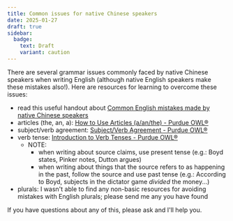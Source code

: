 ```yaml
---
title: Common issues for native Chinese speakers
date: 2025-01-27
draft: true
sidebar:
  badge:
    text: Draft
    variant: caution
---
```


There are several grammar issues commonly faced by native Chinese speakers when writing English (although native English speakers make these mistakes also!). Here are resources for learning to overcome these issues:

- read this useful handout about [Common English mistakes made by native Chinese speakers](/downloads/chinese-english-mistakes.pdf)
- articles (the, an, a): [How to Use Articles (a/an/the) - Purdue OWL®](https://owl.purdue.edu/owl/general_writing/grammar/using_articles.html)
- subject/verb agreement: [Subject/Verb Agreement - Purdue OWL®](https://owl.purdue.edu/owl/general_writing/grammar/subject_verb_agreement.html)
- verb tense: [Introduction to Verb Tenses - Purdue OWL®](https://owl.purdue.edu/owl/general_writing/grammar/verb_tenses/index.html)
	- NOTE:
		- when writing about source claims, use present tense (e.g.: Boyd states, Pinker notes, Dutton argues)
		- when writing about things that the source refers to as happening in the past, follow the source and use past tense (e.g.: According to Boyd, subjects in the dictator game *divided* the money...)
- plurals: I wasn't able to find any non-basic resources for avoiding mistakes with English plurals; please send me any you have found

If you have questions about any of this, please ask and I'll help you.
